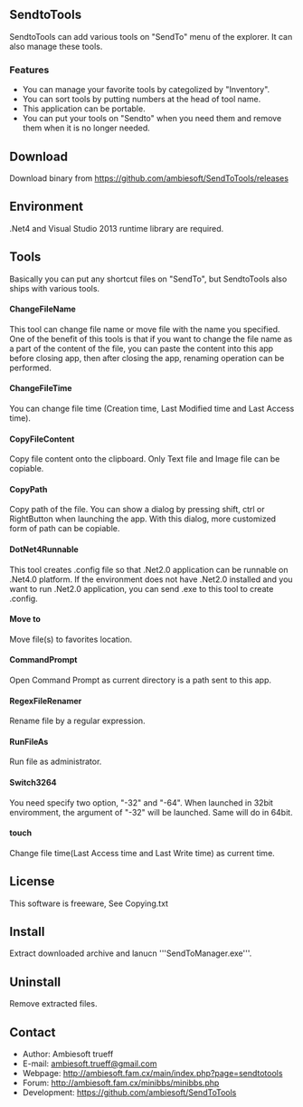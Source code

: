 ## SendtoTools
SendtoTools can add various tools on "SendTo" menu of the explorer.
It can also manage these tools.

### Features
* You can manage your favorite tools by categolized by "Inventory".
* You can sort tools by putting numbers at the head of tool name.
* This application can be portable.
* You can put your tools on "Sendto" when you need them and remove them when it is no longer needed.

## Download
Download binary from https://github.com/ambiesoft/SendToTools/releases

## Environment
.Net4 and Visual Studio 2013 runtime library are required.

## Tools
Basically you can put any shortcut files on "SendTo", but SendtoTools also ships with various tools.

#### ChangeFileName
This tool can change file name or move file with the name you specified. One of the benefit of this tools is that if you want to change the file name as a part of the content of the file, you can paste the content into this app before closing app, then after closing the app, renaming operation can be performed.

#### ChangeFileTime
You can change file time (Creation time, Last Modified time and Last Access time).

#### CopyFileContent
Copy file content onto the clipboard. Only Text file and Image file can be copiable.

#### CopyPath
Copy path of the file. You can show a dialog by pressing shift, ctrl or RightButton when launching the app. With this dialog, more customized form of path can be copiable.

#### DotNet4Runnable
This tool creates .config file so that .Net2.0 application can be runnable on .Net4.0 platform. If the environment does not have .Net2.0 installed and you want to run .Net2.0 application, you can send .exe to this tool to create .config.

#### Move to
Move file(s) to favorites location.

#### CommandPrompt
Open Command Prompt as current directory is a path sent to this app.

#### RegexFileRenamer
Rename file by a regular expression.

#### RunFileAs
Run file as administrator.

#### Switch3264
You need specify two option, "-32" and "-64". When launched in 32bit enviromment, the argument of "-32" will be launched. Same will do in 64bit.

#### touch
Change file time(Last Access time and Last Write time) as current time.


## License
This software is freeware, See Copying.txt

## Install
Extract downloaded archive and lanucn '''SendToManager.exe'''.

## Uninstall
Remove extracted files.

## Contact
- Author: Ambiesoft trueff
- E-mail: ambiesoft.trueff@gmail.com
- Webpage: http://ambiesoft.fam.cx/main/index.php?page=sendtotools
- Forum: http://ambiesoft.fam.cx/minibbs/minibbs.php
- Development: https://github.com/ambiesoft/SendToTools


